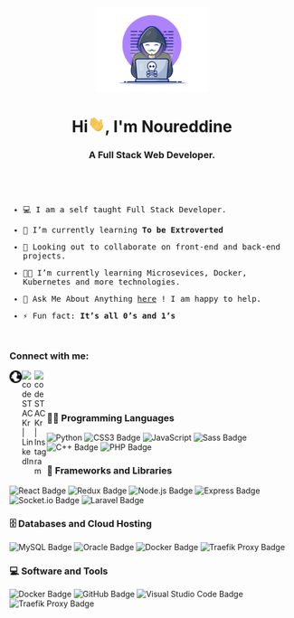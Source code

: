 <div align="center">
  <img width="200" height="auto" src="./resources/img/materialHacker.png"/>
  <h1>Hi<img width="30" src="./resources/img/waving.gif">, I'm Noureddine</h1>
  <h3>A Full Stack Web Developer.</h3>
</div>
 
<!-- <img align="right" width="380" height="auto" src="./resources/img/geek.gif"/> -->

<div align="left">
  <samp>
<p>&nbsp;</p>
<p>&nbsp;</p>

- 💻 I am a self taught Full Stack Developer.
    
- 🌱 I’m currently learning **To be Extroverted**

- 👯 Looking out to collaborate on front-end and back-end projects.

- 👨‍💻 I’m currently learning Microsevices, Docker, Kubernetes and more technologies.

- 💬 𝙰𝚜𝚔 𝙼𝚎 𝙰𝚋𝚘𝚞𝚝 𝙰𝚗𝚢𝚝𝚑𝚒𝚗𝚐 [here](https://github.com/noureddineNh9/noureddineNh9/issues/1) ! 𝙸 𝚊𝚖 𝚑𝚊𝚙𝚙𝚢 𝚝𝚘 𝚑𝚎𝚕𝚙.

- ⚡ Fun fact: **It’s all 0’s and 1’s**
    
<p>&nbsp;</p>
    
  </samp>
</div>

### Connect with me:

[<img align="left" alt="codeSTACKr.com" width="22px" src="https://raw.githubusercontent.com/iconic/open-iconic/master/svg/globe.svg" />][website]
[<img align="left" alt="codeSTACKr | LinkedIn" width="22px" src="https://cdn.jsdelivr.net/npm/simple-icons@v3/icons/linkedin.svg" />][linkedin]
[<img align="left" alt="codeSTACKr | Instagram" width="22px" src="https://cdn.jsdelivr.net/npm/simple-icons@v3/icons/instagram.svg" />][instagram]

<br />
<br />
<br />

### 👨‍💻 Programming Languages

<p>
    <img alt="Python" src="https://img.shields.io/badge/HTML5-E34F26?logo=html5&logoColor=fff&style=flat">
    <img src="https://img.shields.io/badge/CSS3-1572B6?logo=css3&logoColor=fff&style=flat" alt="CSS3 Badge">
    <img alt="JavaScript" src="https://img.shields.io/badge/JavaScript%20-%23F7DF1E.svg?logo=javascript&logoColor=black">
    <img src="https://img.shields.io/badge/Sass-C69?logo=sass&logoColor=fff&style=flat" alt="Sass Badge">
    <img src="https://img.shields.io/badge/C%2B%2B-00599C?logo=cplusplus&logoColor=fff&style=flat" alt="C++ Badge">
    <img src="https://img.shields.io/badge/PHP-777BB4?logo=php&logoColor=fff&style=flat" alt="PHP Badge">
      
</p>
  
### 🧰 Frameworks and Libraries

<p>
  <img src="https://img.shields.io/badge/React-61DAFB?logo=react&logoColor=000&style=flat" alt="React Badge">
  <img src="https://img.shields.io/badge/Redux-764ABC?logo=redux&logoColor=fff&style=flat" alt="Redux Badge">
  <img src="https://img.shields.io/badge/Node.js-393?logo=nodedotjs&logoColor=fff&style=flat" alt="Node.js Badge">
  <img src="https://img.shields.io/badge/Express-000?logo=express&logoColor=fff&style=flat" alt="Express Badge">
  <img src="https://img.shields.io/badge/Socket.io-010101?logo=socketdotio&logoColor=fff&style=flat" alt="Socket.io Badge">
  <img src="https://img.shields.io/badge/Laravel-FF2D20?logo=laravel&logoColor=fff&style=flat" alt="Laravel Badge">
      
</p>
  

### 🗄️ Databases and Cloud Hosting

<p>
  <img src="https://img.shields.io/badge/MySQL-4479A1?logo=mysql&logoColor=fff&style=flat" alt="MySQL Badge">
  <img src="https://img.shields.io/badge/Oracle-F80000?logo=oracle&logoColor=fff&style=flat" alt="Oracle Badge">
  <img src="https://img.shields.io/badge/Docker-2496ED?logo=docker&logoColor=fff&style=flat" alt="Docker Badge">
  <img src="https://img.shields.io/badge/Traefik%20Proxy-24A1C1?logo=traefikproxy&logoColor=fff&style=flat" alt="Traefik Proxy Badge">  
  
</p>

### 💻 Software and Tools

<p>
  <img src="https://img.shields.io/badge/Docker-2496ED?logo=docker&logoColor=fff&style=flat" alt="Docker Badge">
  <img src="https://img.shields.io/badge/GitHub-181717?logo=github&logoColor=fff&style=flat" alt="GitHub Badge">
  <img src="https://img.shields.io/badge/Visual%20Studio%20Code-007ACC?logo=visualstudiocode&logoColor=fff&style=flat" alt="Visual Studio Code Badge">
  <img src="https://img.shields.io/badge/Traefik%20Proxy-24A1C1?logo=traefikproxy&logoColor=fff&style=flat" alt="Traefik Proxy Badge">
  
</p>

</br>


[website]: https://noureddinenh9.github.io/noureddine-haddad
[course]: http://vsCodeHero.com
[twitter]: https://twitter.com/codeSTACKr
[youtube]: https://youtube.com/codeSTACKr
[instagram]: https://www.instagram.com/noureddine_nh9
[linkedin]: https://www.linkedin.com/in/noureddinenh9
[webdevplaylist]: https://www.youtube.com/playlist?list=PLkwxH9e_vrAJ0WbEsFA9W3I1W-g_BTsbt
[jsplaylist]: https://www.youtube.com/playlist?list=PLkwxH9e_vrALRJKu7wfXby3MKeflhTu6B
[cssplaylist]: https://www.youtube.com/playlist?list=PLkwxH9e_vrALSdvZuEh6gqQdmDoDIoqz4
[reactplaylist]: https://www.youtube.com/playlist?list=PLkwxH9e_vrAK4TdffpxKY3QGyHCpxFcQ0
